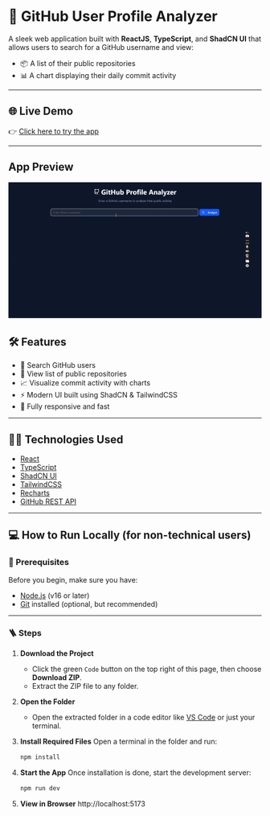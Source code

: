# 🚀 GitHub User Profile Analyzer

A sleek web application built with **ReactJS**, **TypeScript**, and **ShadCN UI** that allows users to search for a GitHub username and view:

- 📦 A list of their public repositories  
- 📊 A chart displaying their daily commit activity

---

## 🌐 Live Demo

👉 [Click here to try the app](https://github-profile-exxtract.onrender.com/)  

---

## App Preview

![App Demo](./public/preview.gif)


## 🛠️ Features

- 🔎 Search GitHub users
- 📁 View list of public repositories
- 📈 Visualize commit activity with charts
- ⚡ Modern UI built using ShadCN & TailwindCSS
- 🧩 Fully responsive and fast

---

## 🧑‍💻 Technologies Used

- [React](https://reactjs.org/)
- [TypeScript](https://www.typescriptlang.org/)
- [ShadCN UI](https://ui.shadcn.dev/)
- [TailwindCSS](https://tailwindcss.com/)
- [Recharts](https://recharts.org/)
- [GitHub REST API](https://docs.github.com/en/rest)

---

## 💻 How to Run Locally (for non-technical users)

### 🧾 Prerequisites
Before you begin, make sure you have:
- [Node.js](https://nodejs.org/) (v16 or later)
- [Git](https://git-scm.com/) installed (optional, but recommended)

---

### 🪜 Steps

1. **Download the Project**
   - Click the green `Code` button on the top right of this page, then choose **Download ZIP**.
   - Extract the ZIP file to any folder.

2. **Open the Folder**
   - Open the extracted folder in a code editor like [VS Code](https://code.visualstudio.com/) or just your terminal.

3. **Install Required Files**
   Open a terminal in the folder and run:

   ```bash
   npm install
4. **Start the App**
   Once installation is done, start the development server:
   ```bash
   npm run dev
5. **View in Browser**
  http://localhost:5173
